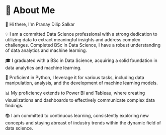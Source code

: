 # 🌟 About Me
👋 Hi there, I'm Pranay Dilip Salkar

💡 I am a committed Data Science professional with a strong dedication to utilizing data to extract meaningful insights and address complex challenges.
Completed BSc in Data Science, I have a robust understanding of data analytics and machine learning.

🎓 I graduated with a BSc in Data Science, acquiring a solid foundation in data analytics and machine learning.

🐍 Proficient in Python, I leverage it for various tasks, including data manipulation, analysis, and the development of machine learning models.

📊 My proficiency extends to Power BI and Tableau, where creating visualizations and dashboards to effectively communicate complex data findings.

📚 I am committed to continuous learning, consistently exploring new concepts and staying abreast of industry trends within the dynamic field of data science.
